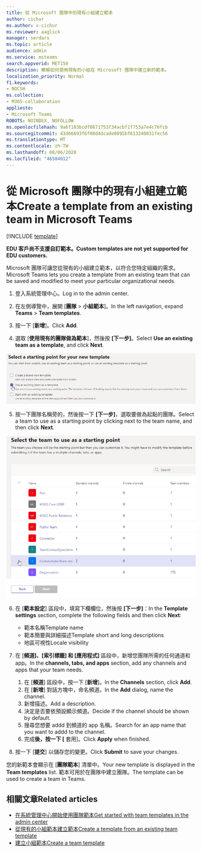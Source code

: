 ```yaml
---
title: 從 Microsoft 團隊中的現有小組建立範本
author: cichur
ms.author: v-cichur
ms.reviewer: aaglick
manager: serdars
ms.topic: article
audience: admin
ms.service: msteams
search.appverid: MET150
description: 瞭解如何使用現有的小組在 Microsoft 團隊中建立新的範本。
localization_priority: Normal
f1.keywords:
- NOCSH
ms.collection:
- M365-collaboration
appliesto:
- Microsoft Teams
ROBOTS: NOINDEX, NOFOLLOW
ms.openlocfilehash: 9a6f183bcdf0871753f34acbf1f753a7e4c76fcb
ms.sourcegitcommit: 43d66693f6f08d4dcade0095bf613240031fec56
ms.translationtype: MT
ms.contentlocale: zh-TW
ms.lasthandoff: 08/06/2020
ms.locfileid: "46584012"
---
```

# <a name="create-a-template-from-an-existing-team-in-microsoft-teams"></a><span data-ttu-id="b4594-103">從 Microsoft 團隊中的現有小組建立範本</span><span class="sxs-lookup"><span data-stu-id="b4594-103">Create a template from an existing team in Microsoft Teams</span></span>

[!INCLUDE [template](includes/preview-feature.md)]

<span data-ttu-id="b4594-104">**EDU 客戶尚不支援自訂範本。**</span><span class="sxs-lookup"><span data-stu-id="b4594-104">**Custom templates are not yet supported for EDU customers.**</span></span>

<span data-ttu-id="b4594-105">Microsoft 團隊可讓您從現有的小組建立範本，以符合您特定組織的需求。</span><span class="sxs-lookup"><span data-stu-id="b4594-105">Microsoft Teams lets you create a template from an existing team that can be saved and modified to meet your particular organizational needs.</span></span>

1. <span data-ttu-id="b4594-106">登入系統管理中心。</span><span class="sxs-lookup"><span data-stu-id="b4594-106">Log in to the admin center.</span></span>

2. <span data-ttu-id="b4594-107">在左側導覽中，展開 [**團隊**  >  **小組範本**]。</span><span class="sxs-lookup"><span data-stu-id="b4594-107">In the left navigation, expand **Teams** > **Team templates**.</span></span>

3. <span data-ttu-id="b4594-108">按一下 [**新增**]。</span><span class="sxs-lookup"><span data-stu-id="b4594-108">Click **Add**.</span></span>

4. <span data-ttu-id="b4594-109">選取 [**使用現有的團隊做為範本**]，然後按 **[下一步]**。</span><span class="sxs-lookup"><span data-stu-id="b4594-109">Select **Use an existing team as a template**, and click **Next**.</span></span>

 ![小組範本起點畫面的圖像，使用現有的團隊做為醒目提示的範本。](media/team-existing-team-as-template.png)

5. <span data-ttu-id="b4594-111">按一下團隊名稱旁的，然後按一下 **[下一步]**，選取要做為起點的團隊。</span><span class="sxs-lookup"><span data-stu-id="b4594-111">Select a team to use as a starting point by clicking next to the team name, and then click **Next**.</span></span>

![已醒目提示一個團隊之小組清單的影像。](media/team-existing-team-selection.png)

6. <span data-ttu-id="b4594-113">在 [**範本設定**] 區段中，填寫下欄欄位，然後按 **[下一步]**：</span><span class="sxs-lookup"><span data-stu-id="b4594-113">In the **Template settings** section, complete the following fields and then click **Next**:</span></span>
    - <span data-ttu-id="b4594-114">範本名稱</span><span class="sxs-lookup"><span data-stu-id="b4594-114">Template name</span></span>
    - <span data-ttu-id="b4594-115">範本簡要與詳細描述</span><span class="sxs-lookup"><span data-stu-id="b4594-115">Template short and long descriptions</span></span>
    - <span data-ttu-id="b4594-116">地區可視性</span><span class="sxs-lookup"><span data-stu-id="b4594-116">Locale visibility</span></span>  
  
7. <span data-ttu-id="b4594-117">在 [**頻道]、[索引標籤] 和 [應用程式]** 區段中，新增您團隊所需的任何通道和 app。</span><span class="sxs-lookup"><span data-stu-id="b4594-117">In the **channels, tabs, and apps** section, add any channels and apps that your team needs.</span></span>

    1. <span data-ttu-id="b4594-118">在 [**頻道**] 區段中，按一下 [**新增**]。</span><span class="sxs-lookup"><span data-stu-id="b4594-118">In the **Channels** section, click **Add**.</span></span>
    2. <span data-ttu-id="b4594-119">在 [**新增**] 對話方塊中，命名頻道。</span><span class="sxs-lookup"><span data-stu-id="b4594-119">In the **Add** dialog, name the channel.</span></span>
    3. <span data-ttu-id="b4594-120">新增描述。</span><span class="sxs-lookup"><span data-stu-id="b4594-120">Add a description.</span></span>
    4. <span data-ttu-id="b4594-121">決定是否要依預設顯示頻道。</span><span class="sxs-lookup"><span data-stu-id="b4594-121">Decide if the channel should be shown by default.</span></span>
    5. <span data-ttu-id="b4594-122">搜尋您想要 addd 到頻道的 app 名稱。</span><span class="sxs-lookup"><span data-stu-id="b4594-122">Search for an app name that you want to addd to the channel.</span></span>
    6. <span data-ttu-id="b4594-123">完成**後，按一下 [** 套用]。</span><span class="sxs-lookup"><span data-stu-id="b4594-123">Click **Apply** when finished.</span></span>

8. <span data-ttu-id="b4594-124">按一下 [**提交**] 以儲存您的變更。</span><span class="sxs-lookup"><span data-stu-id="b4594-124">Click **Submit** to save your changes.</span></span>

<span data-ttu-id="b4594-125">您的新範本會顯示在 [**團隊範本**] 清單中。</span><span class="sxs-lookup"><span data-stu-id="b4594-125">Your new template is displayed in the **Team templates** list.</span></span> <span data-ttu-id="b4594-126">範本可用於在團隊中建立團隊。</span><span class="sxs-lookup"><span data-stu-id="b4594-126">The template can be used to create a team in Teams.</span></span>

## <a name="related-articles"></a><span data-ttu-id="b4594-127">相關文章</span><span class="sxs-lookup"><span data-stu-id="b4594-127">Related articles</span></span>

- [<span data-ttu-id="b4594-128">在系統管理中心開始使用團隊範本</span><span class="sxs-lookup"><span data-stu-id="b4594-128">Get started with team templates in the admin center</span></span>](get-started-with-teams-templates-in-the-admin-console.md)
- [<span data-ttu-id="b4594-129">從現有的小組範本建立範本</span><span class="sxs-lookup"><span data-stu-id="b4594-129">Create a template from an existing team template</span></span>](create-template-from-existing-template.md)
- [<span data-ttu-id="b4594-130">建立小組範本</span><span class="sxs-lookup"><span data-stu-id="b4594-130">Create a team template</span></span>](create-a-team-template.md)
